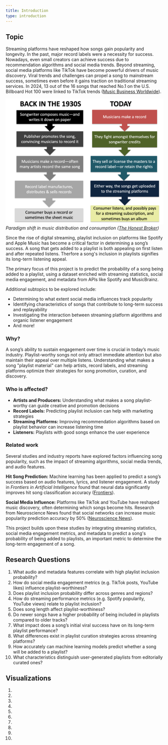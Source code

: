 ```yaml
---
title: Introduction
type: introduction
---
```


## Topic

Streaming platforms have reshaped how songs gain popularity and longevity. In the past, major record labels were a necessity for success. Nowadays, even small creators can achieve success due to recommendation algorithms and social media trends. Beyond streaming, social media platforms like TikTok have become powerful drivers of music discovery. Viral trends and challenges can propel a song to mainstream success, sometimes even before it gains traction on traditional streaming services. In 2024, 13 out of the 16 songs that reached No.1 on the U.S. Billboard Hot 100 were linked to TikTok trends ([Music Business Worldwide](https://www.musicbusinessworldwide.com/tiktok-reveals-its-top-songs-of-2024-says-that-13-of-16-no-1-hits-in-the-us-this-year-are-linked-to-trends-on-its-platform/)).

![23](images/23.png)
*Paradigm shift in music distribution and consumption ([The Honest Broker](https://www.honest-broker.com/p/results-of-my-survey-who-deserves))*

Since the rise of digital streaming, playlist inclusion on platforms like Spotify and Apple Music has become a critical factor in determining a song’s success. A song that gets added to a playlist is both appealing on first listen and after repeated listens. Therfore a song's inclusion in playlists signifies its long-term listening appeal. 

The primary focus of this project is to predict the probability of a song being added to a playlist, using a dataset enriched with streaming statistics, social media engagement, and metadata from APIs like Spotify and MusicBrainz.

Additional subtopics to be explored include:

- Determining to what extent social media influences track popularity
- Identifying characteristics of songs that contribute to long-term success and replayability
- Investigating the interaction between streaming platform algorithms and organic listener engagement
- And more!

### Why?

A song’s ability to sustain engagement over time is crucial in today’s music industry. Playlist-worthy songs not only attract immediate attention but also maintain their appeal over multiple listens. Understanding what makes a song "playlist material" can help artists, record labels, and streaming platforms optimize their strategies for song promotion, curation, and discovery.

### Who is affected?

- **Artists and Producers:** Understanding what makes a song playlist-worthy can guide creative and promotion decisions
- **Record Labels:** Predicting playlist inclusion can help with marketing strategies
- **Streaming Platforms:** Improving recommendation algorithms based on playlist behavior can increase listening time
- **Listeners:** Playlists with good songs enhance the user experience

### Related work

Several studies and industry reports have explored factors influencing song popularity, such as the impact of streaming algorithms, social media trends, and audio features. 

**Hit Song Prediction:** Machine learning has been applied to predict a song’s success based on audio features, lyrics, and listener engagement. A study in *Frontiers in Artificial Intelligence* found that neural data significantly improves hit song classification accuracy ([Frontiers](https://www.frontiersin.org/journals/artificial-intelligence/articles/10.3389/frai.2023.1154663/full)).

**Social Media Influence:** Platforms like TikTok and YouTube have reshaped music discovery, often determining which songs become hits. Research from Neuroscience News found that social networks can increase music popularity prediction accuracy by 50% ([Neuroscience News](https://neurosciencenews.com/social-connections-music-26294/)).

This project builds upon these studies by integrating streaming statistics, social media engagement metrics, and metadata to predict a song's probability of being added to playlists, an important metric to determine the long-term engagement of a song.

## Research Questions

1. What audio and metadata features correlate with high playlist inclusion probability?
2. How do social media engagement metrics (e.g. TikTok posts, YouTube likes) influence playlist-worthiness?
3. Does playlist inclusion probability differ across genres and regions?
4. How do streaming performance metrics (e.g. Spotify popularity, YouTube views) relate to playlist inclusion?
5. Does song length affect playlist-worthiness?
6. Do newer songs have a higher probability of being included in playlists compared to older tracks?
7. What impact does a song’s initial viral success have on its long-term playlist performance?
8. What differences exist in playlist curation strategies across streaming platforms?
9. How accurately can machine learning models predict whether a song will be added to a playlist?
10. What characteristics distinguish user-generated playlists from editorially curated ones?

## Visualizations

1. 
2. 
3. 
4. 
5. 
6. 
7. 
8. 
9. 
10. 
